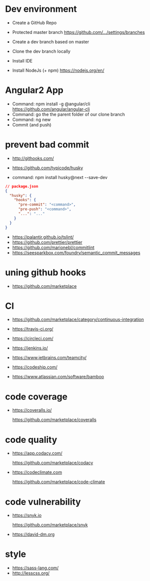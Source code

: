 # Dev environment

* Create a GitHub Repo
* Protected master branch https://github.com/.../settings/branches
* Create a dev branch based on master
* Clone the dev branch locally

* Install IDE

* Install NodeJs (+ npm) https://nodejs.org/en/

# Angular2 App

* Command: npm install -g @angular/cli https://github.com/angular/angular-cli
* Command: go the the parent folder of our clone branch
* Command: ng new <project name>
* Commit (and push)

# prevent bad commit

* http://githooks.com/

* https://github.com/typicode/husky
* command: npm install husky@next --save-dev

```json
// package.json
{
  "husky": {
    "hooks": {
      "pre-commit": "<command>",
      "pre-push": "<command>",
      "...": "..."
    }
  }
}
```

* https://palantir.github.io/tslint/
* https://github.com/prettier/prettier
* https://github.com/marionebl/commitlint
* https://seesparkbox.com/foundry/semantic_commit_messages

# uning github hooks

* https://github.com/marketplace

# CI

* https://github.com/marketplace/category/continuous-integration

* https://travis-ci.org/
* https://circleci.com/
* https://jenkins.io/
* https://www.jetbrains.com/teamcity/
* https://codeship.com/
* https://www.atlassian.com/software/bamboo

# code coverage

* https://coveralls.io/

  https://github.com/marketplace/coveralls

# code quality

* https://app.codacy.com/

  https://github.com/marketplace/codacy
  
* https://codeclimate.com

  https://github.com/marketplace/code-climate

# code vulnerability

* https://snyk.io

  https://github.com/marketplace/snyk

* https://david-dm.org

# style

* https://sass-lang.com/
* http://lesscss.org/


